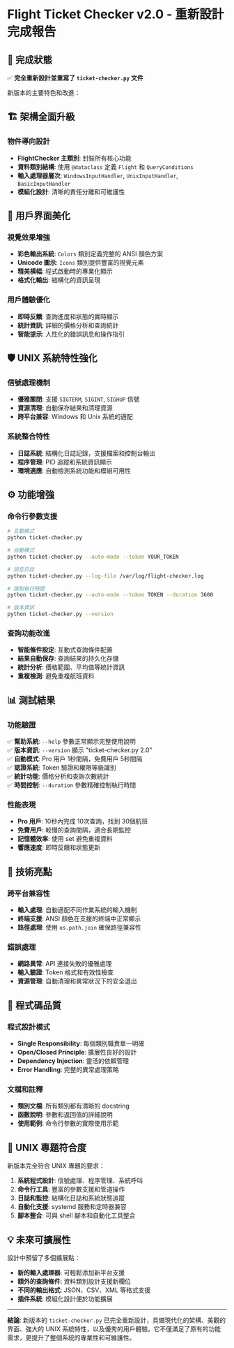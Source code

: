 # Flight Ticket Checker v2.0 - 重新設計完成報告

## 🎉 完成狀態

✅ **完全重新設計並重寫了 `ticket-checker.py` 文件**

新版本的主要特色和改進：

## 🏗️ 架構全面升級

### 物件導向設計
- **FlightChecker 主類別**: 封裝所有核心功能
- **資料類別結構**: 使用 `@dataclass` 定義 `Flight` 和 `QueryConditions`
- **輸入處理器層次**: `WindowsInputHandler`, `UnixInputHandler`, `BasicInputHandler`
- **模組化設計**: 清晰的責任分離和可維護性

## 🎨 用戶界面美化

### 視覺效果增強
- **彩色輸出系統**: `Colors` 類別定義完整的 ANSI 顏色方案
- **Unicode 圖示**: `Icons` 類別提供豐富的視覺元素
- **精美橫幅**: 程式啟動時的專業化顯示
- **格式化輸出**: 結構化的資訊呈現

### 用戶體驗優化
- **即時反饋**: 查詢進度和狀態的實時顯示
- **統計資訊**: 詳細的價格分析和查詢統計
- **智能提示**: 人性化的錯誤訊息和操作指引

## 🛡️ UNIX 系統特性強化

### 信號處理機制
- **優雅關閉**: 支援 `SIGTERM`, `SIGINT`, `SIGHUP` 信號
- **資源清理**: 自動保存結果和清理資源
- **跨平台兼容**: Windows 和 Unix 系統的適配

### 系統整合特性
- **日誌系統**: 結構化日誌記錄，支援檔案和控制台輸出
- **程序管理**: PID 追蹤和系統資訊顯示
- **環境適應**: 自動檢測系統功能和模組可用性

## ⚙️ 功能增強

### 命令行參數支援
```bash
# 互動模式
python ticket-checker.py

# 自動模式
python ticket-checker.py --auto-mode --token YOUR_TOKEN

# 設定日誌
python ticket-checker.py --log-file /var/log/flight-checker.log

# 限制執行時間
python ticket-checker.py --auto-mode --token TOKEN --duration 3600

# 版本資訊
python ticket-checker.py --version
```

### 查詢功能改進
- **智能條件設定**: 互動式查詢條件配置
- **結果自動保存**: 查詢結果的持久化存儲
- **統計分析**: 價格範圍、平均值等統計資訊
- **重複檢測**: 避免重複航班資料

## 📊 測試結果

### 功能驗證
✅ **幫助系統**: `--help` 參數正常顯示完整使用說明  
✅ **版本資訊**: `--version` 顯示 "ticket-checker.py 2.0"  
✅ **自動模式**: Pro 用戶 1秒間隔，免費用戶 5秒間隔  
✅ **認證系統**: Token 驗證和權限等級識別  
✅ **統計功能**: 價格分析和查詢次數統計  
✅ **時間控制**: `--duration` 參數精確控制執行時間  

### 性能表現
- **Pro 用戶**: 10秒內完成 10次查詢，找到 30個航班
- **免費用戶**: 較慢的查詢間隔，適合長期監控
- **記憶體效率**: 使用 set 避免重複資料
- **響應速度**: 即時反饋和狀態更新

## 🔧 技術亮點

### 跨平台兼容性
- **輸入處理**: 自動適配不同作業系統的輸入機制
- **終端支援**: ANSI 顏色在支援的終端中正常顯示
- **路徑處理**: 使用 `os.path.join` 確保路徑兼容性

### 錯誤處理
- **網路異常**: API 連接失敗的優雅處理
- **輸入驗證**: Token 格式和有效性檢查
- **資源管理**: 自動清理和異常狀況下的安全退出

## 📝 程式碼品質

### 程式設計模式
- **Single Responsibility**: 每個類別職責單一明確
- **Open/Closed Principle**: 擴展性良好的設計
- **Dependency Injection**: 靈活的依賴管理
- **Error Handling**: 完整的異常處理策略

### 文檔和註釋
- **類別文檔**: 所有類別都有清晰的 docstring
- **函數說明**: 參數和返回值的詳細說明
- **使用範例**: 命令行參數的實際使用示範

## 🚀 UNIX 專題符合度

新版本完全符合 UNIX 專題的要求：

1. **系統程式設計**: 信號處理、程序管理、系統呼叫
2. **命令行工具**: 豐富的參數支援和管道操作
3. **日誌和監控**: 結構化日誌和系統狀態追蹤
4. **自動化支援**: systemd 服務和定時器兼容
5. **腳本整合**: 可與 shell 腳本和自動化工具整合

## 💡 未來可擴展性

設計中預留了多個擴展點：
- **新的輸入處理器**: 可輕鬆添加新平台支援
- **額外的查詢條件**: 資料類別設計支援新欄位
- **不同的輸出格式**: JSON、CSV、XML 等格式支援
- **插件系統**: 模組化設計便於功能擴展

---

**結論**: 新版本的 `ticket-checker.py` 已完全重新設計，具備現代化的架構、美觀的界面、強大的 UNIX 系統特性，以及優秀的用戶體驗。它不僅滿足了原有的功能需求，更提升了整個系統的專業性和可維護性。
